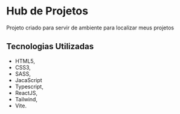 # Hub de Projetos

Projeto criado para servir de ambiente para localizar meus projetos

## Tecnologias Utilizadas

- HTML5,
- CSS3,
- SASS,
- JacaScript
- Typescript,
- ReactJS,
- Tailwind,
- Vite.